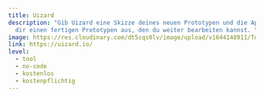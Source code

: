 ```yaml
---
title: Uizard
description: "Gib Uizard eine Skizze deines neuen Prototypen und die App spuckt
  dir einen fertigen Prototypen aus, den du weiter bearbeiten kannst. "
image: https://res.cloudinary.com/dt5cqs0lv/image/upload/v1644148911/Tools/Tool/Screenshot_2022-02-06_at_12-59-20_Uizard_bcfqlu.jpg
link: https://uizard.io/
level:
  - tool
  - no-code
  - kostenlos
  - kostenpflichtig
---
```

